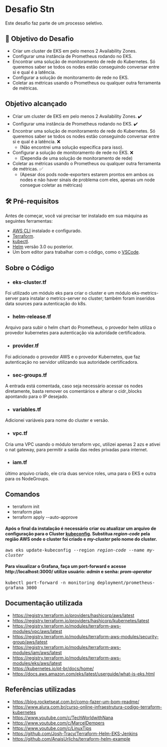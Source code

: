 # Desafio Stn
Este desafio faz parte de um processo seletivo.
## :ninja: Objetivo do Desafio
- Criar um cluster de EKS em pelo menos 2 Availability Zones.
- Configurar uma instância de Prometheus rodando no EKS.
- Encontrar uma solução de monitoramento de rede do Kubernetes. Só queremos saber se todos os nodes estão conseguindo conversar entre si e qual é a latência.
- Configurar a solução de monitoramento de rede no EKS.
- Coletar as métricas usando o Prometheus ou qualquer outra ferramenta de métricas.

## Objetivo alcançado
- Criar um cluster de EKS em pelo menos 2 Availability Zones. :heavy_check_mark:
- Configurar uma instância de Prometheus rodando no EKS. :heavy_check_mark:
- Encontrar uma solução de monitoramento de rede do Kubernetes. Só queremos saber se todos os nodes estão conseguindo conversar entre si e qual é a latência. :x: 
  - (Não encontrei uma solução específica para isso).
- Configurar a solução de monitoramento de rede no EKS. :x:
  - (Dependia de uma solução de monitoramento de rede)
- Coletar as métricas usando o Prometheus ou qualquer outra ferramenta de métricas. :white_check_mark:
  - (Apesar dos pods node-exporters estarem prontos em ambos os nodes e não haver sinais de problema com eles, apenas um node consegue coletar as métricas)


## :hammer_and_wrench: Pré-requisitos
Antes de começar, você vai precisar ter instalado em sua máquina as seguintes ferramentas:
- [AWS CLI](https://docs.aws.amazon.com/cli/latest/userguide/getting-started-install.html) instalado e configurado.
- [Terraform](https://www.terraform.io/downloads).
- [kubectl](https://kubernetes.io/docs/tasks/tools/).
- [Helm](https://docs.helm.sh/docs/intro/quickstart/#install-helm) versão 3.0 ou posterior.
- Um bom editor para trabalhar com o código, como o [VSCode](https://code.visualstudio.com/).

## Sobre o Código
- ### eks-cluster.tf
Foi utilizado um módulo eks para criar o cluster e um módulo eks-metrics-server para instalar o metrics-server no cluster; também foram inseridos data sources para autenticação do k8s.
- ### helm-release.tf
Arquivo para subir o helm chart do Prometheus, o provedor helm utiliza o provedor kubernetes para autenticação via autoridade certificadora.
- ### provider.tf
Foi adicionado o provedor AWS e o provedor Kubernetes, que faz autenticação no servidor utilizando sua autoridade certificadora.
- ### sec-groups.tf
A entrada está comentada, caso seja necessário acessar os nodes diretamente, basta remover os comentários e alterar o cidr_blocks apontando para o IP desejado.
- ### variables.tf
Adicionei variáveis para nome do cluster e versão.
- ### vpc.tf
Cria uma VPC usando o módulo terraform vpc, utilizei apenas 2 azs e ativei o nat gateway, para permitir a saída das redes privadas para internet.
- ### iam.tf
ùltimo arquivo criado, ele cria duas service roles, uma para o EKS e outra para os NodeGroups.

## Comandos
- terraform init
- terraform plan
- terraform apply --auto-approve

#### Após o final da instalação é necessário criar ou atualizar um arquivo de configuração para o Cluster [kubeconfig](https://kubernetes.io/pt-br/docs/concepts/configuration/organize-cluster-access-kubeconfig/). Substitua *region-code* pela região AWS onde o cluster foi criado e *my-cluster* pelo nome do cluster.
<kbd>aws eks update-kubeconfig --region *region-code* --name *my-cluster*</kbd>
#### Para visualizar o Grafana, faça um port-forward e acesse http://localhost:3000/ utilize usuário: *admin* e senha: *prom-operator*
<kbd>kubectl port-forward -n monitoring deployment/prometheus-grafana 3000</kbd>

## Documentação utilizada
- https://registry.terraform.io/providers/hashicorp/aws/latest
- https://registry.terraform.io/providers/hashicorp/kubernetes/latest
- https://registry.terraform.io/modules/terraform-aws-modules/vpc/aws/latest
- https://registry.terraform.io/modules/terraform-aws-modules/security-group/aws/latest
- https://registry.terraform.io/modules/terraform-aws-modules/iam/aws/latest
- https://registry.terraform.io/modules/terraform-aws-modules/eks/aws/latest
- https://kubernetes.io/pt-br/docs/home/
- https://docs.aws.amazon.com/eks/latest/userguide/what-is-eks.html

## Referências utilizadas
- https://blog.rocketseat.com.br/como-fazer-um-bom-readme/
- https://www.alura.com.br/curso-online-infraestrutura-codigo-terraform-kubernetes
- https://www.youtube.com/c/TechWorldwithNana
- https://www.youtube.com/c/MarcelDempers
- https://www.youtube.com/c/LinuxTips
- https://github.com/Josh-Tracy/Terraform-Helm-EKS-Jenkins
- https://github.com/AnaisUrlichs/terraform-helm-example